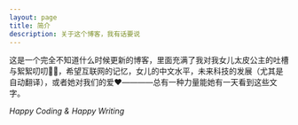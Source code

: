 ```yaml
---
layout: page
title: 简介
description: 关于这个博客，我有话要说
---
```


这是一个完全不知道什么时候更新的博客，里面充满了我对我女儿太皮公主的吐槽与絮絮叨叨👨‍👧，希望互联网的记忆，女儿的中文水平，未来科技的发展（尤其是自动翻译），或者她对我们的爱❤️————总有一种力量能她有一天看到这些文字。

*Happy Coding & Happy Writing*
